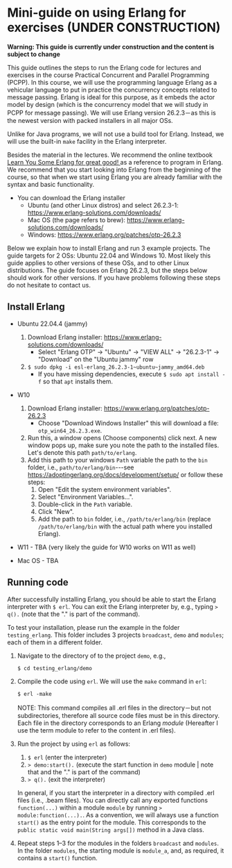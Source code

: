 # Mini-guide on using Erlang for exercises (UNDER CONSTRUCTION)

**Warning: This guide is currently under construction and the content is subject to change**

This guide outlines the steps to run the Erlang code for lectures and exercises in the course Practical Concurrent and Parallel Programming (PCPP).
In this course, we will use the programming language Erlang as a vehicular language to put in practice the concurrency concepts related to message passing.
Erlang is ideal for this purpose, as it embeds the actor model by design (which is the concurrency model that we will study in PCPP for message passing).
We will use Erlang version 26.2.3－as this is the newest version with packed installers in all major OSs.

Unlike for Java programs, we will not use a build tool for Erlang. 
Instead, we will use the built-in `make` facility in the Erlang interpreter.

Besides the material in the lectures. We recommend the online textbook [Learn You Some Erlang for great good! ](https://learnyousomeerlang.com/content) as a reference to program in Erlang. We recommend that you start looking into Erlang from the beginning of the course, so that when we start using Erlang you are already familiar with the syntax and basic functionality.
  
* You can download the Erlang installer 
  * Ubuntu (and other Linux distros) and select 26.2.3-1: https://www.erlang-solutions.com/downloads/
  * Mac OS (the page refers to brew): https://www.erlang-solutions.com/downloads/
  * Windows: https://www.erlang.org/patches/otp-26.2.3
	
	
Below we explain how to install Erlang and run 3 example projects. The guide targets for 2 OSs: Ubuntu 22.04 and Windows 10. Most likely this guide applies to other versions of these OSs, and to other Linux distributions. The guide focuses on Erlang 26.2.3, but the steps below should work for other versions. If you have problems following these steps do not hesitate to contact us.
  

## Install Erlang
* Ubuntu 22.04.4 (jammy)
  1. Download Erlang installer: https://www.erlang-solutions.com/downloads/
	 * Select "Erlang OTP" -> "Ubuntu" -> "VIEW ALL" -> "26.2.3-1" -> "Download" on the "Ubuntu jammy" row
  2. `$ sudo dpkg -i esl-erlang_26.2.3-1~ubuntu~jammy_amd64.deb`
	 * If you have missing dependencies, execute `$ sudo apt install -f` so that `apt` installs them.
	
* W10
  1. Download Erlang installer: https://www.erlang.org/patches/otp-26.2.3
	 * Choose "Download Windows Installer" this will download a file: `otp_win64_26.2.3.exe`.
  2. Run this, a window opens (Choose components) click next. A new window pops up, make sure you note the path to the installed files. Let's denote this path `path/to/erlang`.
  3. Add this path to your windows `Path` variable the path to the `bin` folder, i.e., `path/to/erlang/bin`---see https://adoptingerlang.org/docs/development/setup/ or follow these steps:
	 1. Open "Edit the system environment variables".
	 2. Select "Environment Variables...".
	 3. Double-click in the `Path` variable.
	 4. Click "New".
	 5. Add the path to `bin` folder, i.e., `/path/to/erlang/bin` (replace `/path/to/erlang/bin` with the actual path where you installed Erlang).

* W11 - TBA (very likely the guide for W10 works on W11 as well)

* Mac OS - TBA 
  
## Running code

After successfully installing Erlang, you should be able to start the Erlang interpreter with `$ erl`. You can exit the Erlang interpreter by, e.g., typing `> q().` (note that the "." is part of the command).

To test your installation, please run the example in the folder `testing_erlang`. This folder includes 3 projects `broadcast`, `demo` and `modules`; each of them in a different folder.

1. Navigate to the directory of to the project `demo`, e.g., 

	`$ cd testing_erlang/demo`

2. Compile the code using `erl`. We will use the `make` command in `erl`:

	`$ erl -make`
	
   NOTE: This command compiles all .erl files in the directory－but not subdirectories, therefore all source code files must be in this directory. Each file in the directory corresponds to an Erlang *module* (Hereafter I use the term module to refer to the content in .erl files).
   
3. Run the project by using `erl` as follows:

	1. `$ erl` (enter the interpreter)
	2. `> demo:start().` (execute the start function in `demo` module | note that and the "." is part of the command)
	3. `> q().` (exit the interpreter)
	
	In general, if you start the interpreter in a directory with compiled .erl files (i.e., .beam files). You can directly call any exported functions `function(...)` within a module `module` by running `> module:function(...).`. As a convention, we will always use a function `start()` as the entry point for the module. This corresponds to the `public static void main(String args[])` method in a Java class.

4. Repeat steps 1–3 for the modules in the folders `broadcast` and `modules`. In the folder `modules`, the starting module is `module_a`, and, as required, it contains a `start()` function.
